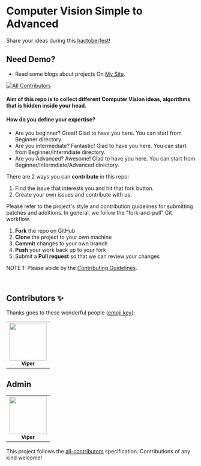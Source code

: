 # Computer Vision Simple to Advanced
Share your ideas during this [hactoberfest](https://hacktoberfest.digitalocean.com)!

## Need Demo?
* Read some blogs about projects On [My Site](https://q-viper.github.io/2020/09/06/some-fun-computer-vision-projects-for-exercising-your-skills/).

<!-- ALL-CONTRIBUTORS-BADGE:START - Do not remove or modify this section -->
[![All Contributors](https://img.shields.io/badge/all_contributors-1-green.svg?style=flat-square)](#contributors-)
<!-- ALL-CONTRIBUTORS-BADGE:END -->

<h4>Aim of this repo is to collect different Computer Vision ideas, algorithms that is hidden inside your head.</h4>

<h4>How do you define your expertise?</h4>

* Are you beginner? Great! Glad to have you here. You can start from Beginner directory.
* Are you intermediate? Fantastic! Glad to have you here. You can start from Beginner/Intermdiate directory.
* Are you Advanced? Awesome! Glad to have you here. You can start from Beginner/Intermdiate/Advanced directory.



There are 2 ways you can **contribute** in this repo:
1. Find the issue that interests you and hit that fork button.
2. Create your own issues and contribute with us.



Please refer to the project's style and contribution guidelines for submitting patches and additions. In general, we follow the "fork-and-pull" Git workflow.

 1. **Fork** the repo on GitHub
 2. **Clone** the project to your own machine
 3. **Commit** changes to your own branch
 4. **Push** your work back up to your fork
 5. Submit a **Pull request** so that we can review your changes

NOTE 1: Please abide by the [Contributing Guidelines](https://github.com/q-viper/Computer-Vision-Simple-to-Advanced/blob/master/CONTRIBUTING.md).

<br>


## Contributors ✨

Thanks goes to these wonderful people ([emoji key](https://allcontributors.org/docs/en/emoji-key)):
<!-- ALL-CONTRIBUTORS-LIST:START - Do not remove or modify this section -->
<!-- prettier-ignore-start -->
<!-- markdownlint-disable -->
<table>
  <tr>
    <td align="center"><a href="http://q-viper.github.io"><img src="https://avatars1.githubusercontent.com/u/35986908?v=4" width="100px;" alt=""/><br /><sub><b>Viper</b></sub></a><br /> </tr>
</table>

<!-- markdownlint-enable -->
<!-- prettier-ignore-end -->
<!-- ALL-CONTRIBUTORS-LIST:END -->

<!-- ALL-CONTRIBUTORS-LIST:START - Do not remove or modify this section -->
<!-- prettier-ignore-start -->
<!-- markdownlint-disable -->
## Admin
<table>
  <tr>
    <td align="center"><a href="http://q-viper.github.io"><img src="https://avatars1.githubusercontent.com/u/35986908?v=4" width="100px;" alt=""/><br /><sub><b>Viper</b></sub></a></td>
  </tr>
</table>

<!-- markdownlint-enable -->
<!-- prettier-ignore-end -->
<!-- ALL-CONTRIBUTORS-LIST:END -->

This project follows the [all-contributors](https://github.com/all-contributors/all-contributors) specification. Contributions of any kind welcome!
